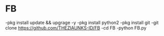 # FB
-pkg install update && upgrage -y
-pkg install python2
-pkg install git
-git clone https://github.com/THEZIAUNKS-ID/FB
-cd FB
-python FB.py
